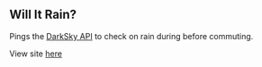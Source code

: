 ## Will It Rain?

Pings the [DarkSky API](https://darksky.net/dev/) to check on rain during before commuting.

View site [here](https://will-it-rain.netlify.com)
